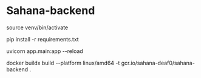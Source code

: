 # Sahana-backend

source venv/bin/activate

pip install -r requirements.txt

uvicorn app.main:app --reload

docker buildx build --platform linux/amd64 -t gcr.io/sahana-deaf0/sahana-backend .